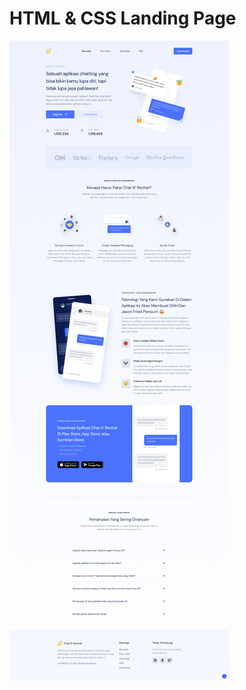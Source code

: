 # HTML & CSS Landing Page 
![Full Page Image](https://github.com/girayselcuk/chat-rechat-landing-page/blob/2934b7aa489ffd60ebecb7733c61e127a738590a/image.png)
